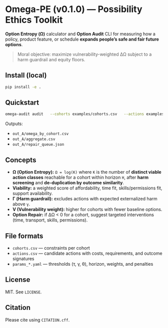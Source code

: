 # Omega-PE (v0.1.0) — Possibility Ethics Toolkit

**Option Entropy (Ω)** calculator and **Option Audit** CLI for measuring how a policy, product feature, or schedule **expands people’s safe and fair future options**.

> Moral objective: maximize vulnerability-weighted ΔΩ subject to a harm guardrail and equity floors.

## Install (local)
```bash
pip install -e .
```

## Quickstart
```bash
omega-audit audit   --cohorts examples/cohorts.csv   --actions examples/actions.csv   --params examples/params_baseline.yaml   --variant examples/params_variant_A.yaml   --out out_A
```

Outputs:
- `out_A/omega_by_cohort.csv`
- `out_A/aggregate.csv`
- `out_A/repair_queue.json`

## Concepts
- **Ω (Option Entropy):** `Ω = log(K)` where `K` is the number of **distinct viable action classes** reachable for a cohort within horizon `H`, after **harm screening** and **de-duplication by outcome similarity**.
- **Viability:** a weighted score of affordability, time fit, skills/permissions fit, support availability.
- **Γ (Harm guardrail):** excludes actions with expected externalized harm above `γ`.
- **V (Vulnerability weight):** higher for cohorts with fewer baseline options.
- **Option Repair:** if ΔΩ < 0 for a cohort, suggest targeted interventions (time, transport, skills, permissions).

## File formats
- `cohorts.csv` — constraints per cohort
- `actions.csv` — candidate actions with costs, requirements, and outcome signatures
- `params_*.yaml` — thresholds (τ, γ, θ), horizon, weights, and penalties

## License
MIT. See `LICENSE`.

## Citation
Please cite using `CITATION.cff`.